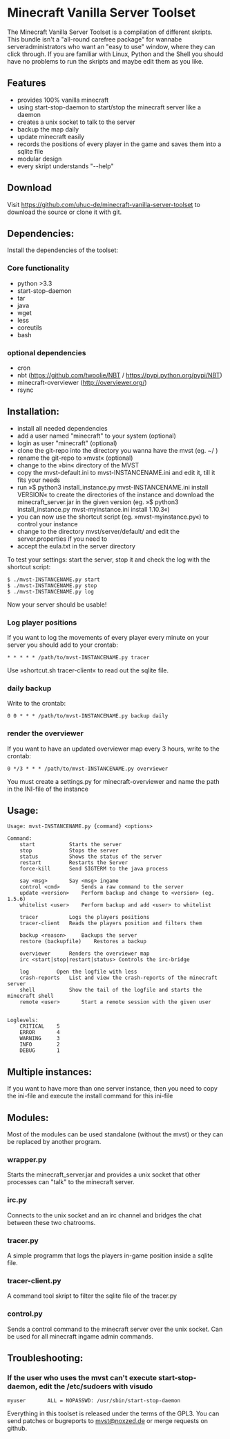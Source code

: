 Minecraft Vanilla Server Toolset
================================

The Minecraft Vanilla Server Toolset is a compilation of different skripts. This bundle isn't a "all-round carefree package" for wannabe serveradministrators who want an "easy to use" window, where they can click through. If you are familiar with Linux, Python and the Shell you should have no problems to run the skripts and maybe edit them as you like.


Features
---------------

* provides 100% vanilla minecraft
* using start-stop-daemon to start/stop the minecraft server like a daemon
* creates a unix socket to talk to the server
* backup the map daily
* update minecraft easily
* records the positions of every player in the game and saves them into a sqlite file
* modular design
* every skript understands "--help"

Download
-----------------

Visit https://github.com/uhuc-de/minecraft-vanilla-server-toolset to download the source or clone it with git.


Dependencies:
-----------------

Install the dependencies of the toolset:

### Core functionality

* python >3.3
* start-stop-daemon
* tar
* java
* wget
* less
* coreutils
* bash

### optional dependencies

* cron
* nbt (https://github.com/twoolie/NBT / https://pypi.python.org/pypi/NBT)
* minecraft-overviewer (http://overviewer.org/)
* rsync


Installation:
------------------

* install all needed dependencies
* add a user named "minecraft" to your system (optional)
* login as user "minecraft" (optional)
* clone the git-repo into the directory you wanna have the mvst (eg. ~/ )
* rename the git-repo to »mvst« (optional)
* change to the »bin« directory of the MVST
* copy the mvst-default.ini to mvst-INSTANCENAME.ini and edit it, till it fits your needs
* run »$ python3 install_instance.py mvst-INSTANCENAME.ini install VERSION« to create the directories of the instance and download the minecraft_server.jar in the given version (eg. »$ python3 install_instance.py mvst-myinstance.ini install 1.10.3«)
* you can now use the shortcut script (eg. »mvst-myinstance.py«) to control your instance
* change to the directory mvst/server/default/ and edit the server.properties if you need to
* accept the eula.txt in the server directory

To test your settings: start the server, stop it and check the log with the shortcut script:

	$ ./mvst-INSTANCENAME.py start
	$ ./mvst-INSTANCENAME.py stop
	$ ./mvst-INSTANCENAME.py log

Now your server should be usable!


### Log player positions

If you want to log the movements of every player every minute on your server you should add to your crontab:

	* * * * * /path/to/mvst-INSTANCENAME.py tracer

Use »shortcut.sh tracer-client« to read out the sqlite file.

### daily backup

Write to the crontab:

	0 0 * * * /path/to/mvst-INSTANCENAME.py backup daily

### render the overviewer

If you want to have an updated overviewer map every 3 hours, write to the crontab:

	0 */3 * * * /path/to/mvst-INSTANCENAME.py overviewer

You must create a settings.py for minecraft-overviewer and name the path in the INI-file of the instance


Usage:
------------------


	Usage: mvst-INSTANCENAME.py {command} <options>

	Command:
		start			Starts the server
		stop			Stops the server
		status			Shows the status of the server
		restart			Restarts the Server
		force-kill		Send SIGTERM to the java process

		say <msg>		Say <msg> ingame
		control <cmd>		Sends a raw command to the server
		update <version>	Perform backup and change to <version> (eg. 1.5.6)
		whitelist <user> 	Perform backup and add <user> to whitelist

		tracer			Logs the players positions
		tracer-client	Reads the players position and filters them

		backup <reason>		Backups the server
		restore (backupfile)	Restores a backup

		overviewer		Renders the overviewer map
		irc <start|stop|restart|status>	Controls the irc-bridge

		log			Open the logfile with less
		crash-reports	List and view the crash-reports of the minecraft server
		shell			Show the tail of the logfile and starts the minecraft shell
		remote <user>		Start a remote session with the given user


	Loglevels:
		CRITICAL	5
		ERROR		4
		WARNING		3
		INFO		2
		DEBUG		1



Multiple instances:
-------------------

If you want to have more than one server instance, then you need to copy the ini-file and execute the install command for this ini-file


Modules:
-------------------

Most of the modules can be used standalone (without the mvst) or they can be replaced by another program.

### wrapper.py

Starts the minecraft_server.jar and provides a unix socket that other processes can "talk" to the minecraft server.

### irc.py

Connects to the unix socket and an irc channel and bridges the chat between these two chatrooms.

### tracer.py

A simple programm that logs the players in-game position inside a sqlite file.

### tracer-client.py

A command tool skript to filter the sqlite file of the tracer.py

### control.py

Sends a control command to the minecraft server over the unix socket. Can be used for all minecraft ingame admin commands.



Troubleshooting:
------------------

### If the user who uses the mvst can't execute start-stop-daemon, edit the /etc/sudoers with visudo
	myuser       ALL = NOPASSWD: /usr/sbin/start-stop-daemon



Everything in this toolset is released under the terms of the GPL3. You can send patches or bugreports to mvst@noxzed.de or merge requests on github.
